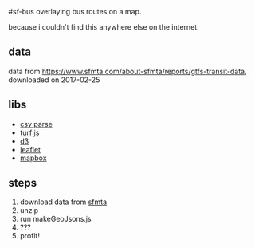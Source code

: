 #sf-bus
overlaying bus routes on a map.

because i couldn't find this anywhere else on the internet.

## data
data from https://www.sfmta.com/about-sfmta/reports/gtfs-transit-data, downloaded on 2017-02-25

## libs
- [csv parse](http://csv.adaltas.com/parse/)
- [turf js](http://turfjs.org/)
- [d3](http://d3js.org)
- [leaflet](http://leafletjs.com)
- [mapbox](http://mapbox.com)

## steps
1. download data from [sfmta](https://www.sfmta.com/about-sfmta/reports/gtfs-transit-data)
1. unzip
1. run makeGeoJsons.js
1. ???
1. profit!